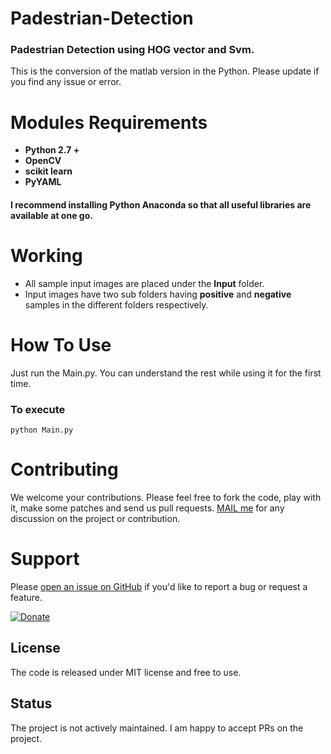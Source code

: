 # Padestrian-Detection
### Padestrian Detection using HOG vector and Svm.

This is the conversion of the matlab version in the Python. Please update if you find any issue or error.


# Modules Requirements

- **Python 2.7 +**
- **OpenCV** 
- **scikit learn** 
- **PyYAML**

#### I recommend installing Python Anaconda so that all useful libraries are available at one go.
# Working
- All sample input images are placed under the **Input** folder.
- Input images have two sub folders having **positive** and **negative** samples in the different folders respectively.

# How To Use
 Just run the Main.py. 
 You can understand the rest while using it for the first time.
 ### To execute
    python Main.py
 
# Contributing
We welcome your contributions. Please feel free to fork the code, play with it, make some patches and send us pull requests.
 [MAIL me](anky.nits.cse@gmail.com) for any discussion on the project or contribution.

# Support
Please [open an issue on GitHub](https://github.com/Griffintaur/Padestrian-Detection/issues/new) if you'd like to report a bug or request a feature.  

  [![Donate](https://raw.githubusercontent.com/stefan-niedermann/paypal-donate-button/master/paypal-donate-button.png)](https://www.paypal.me/kitabkalam/25usd)

## License
The code is released under MIT license and free to use.

## Status
The project is not actively maintained. I am happy to accept PRs on the project.
